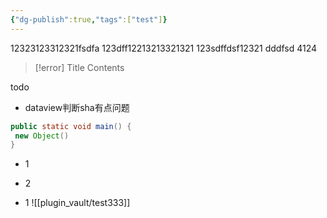 ```yaml
---
{"dg-publish":true,"tags":["test"]}
---
```


12323123312321fsdfa
123dff12213213321321
123sdffdsf12321
dddfsd
4124



> [!error] Title
> Contents

todo
- dataview判断sha有点问题

```java title="123"
public static void main() {
 new Object()
}
```




- 1


- 2



- 1
![[plugin_vault/test333]]
